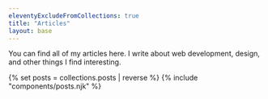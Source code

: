 ```yaml
---
eleventyExcludeFromCollections: true
title: "Articles"
layout: base
---
```


You can find all of my articles here. I write about web development, design, and other things I find interesting.

{% set posts = collections.posts | reverse %}
{% include "components/posts.njk" %}